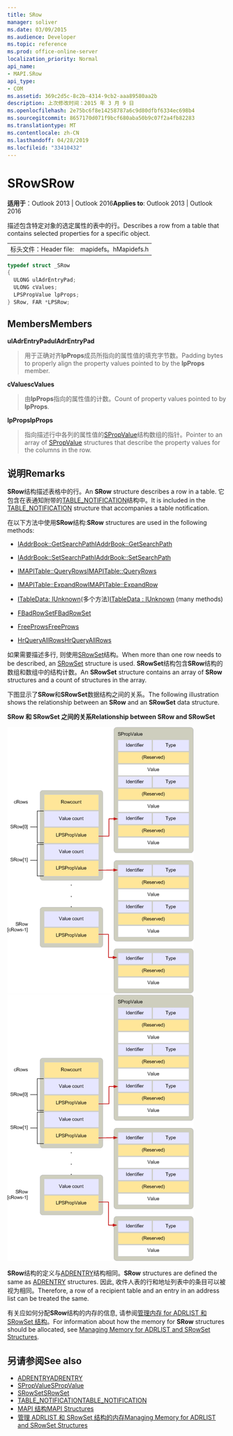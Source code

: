 ```yaml
---
title: SRow
manager: soliver
ms.date: 03/09/2015
ms.audience: Developer
ms.topic: reference
ms.prod: office-online-server
localization_priority: Normal
api_name:
- MAPI.SRow
api_type:
- COM
ms.assetid: 369c2d5c-8c2b-4314-9cb2-aaa89580aa2b
description: 上次修改时间：2015 年 3 月 9 日
ms.openlocfilehash: 2e75bc6f8e14258787a6c9d80dfbf6334ec698b4
ms.sourcegitcommit: 8657170d071f9bcf680aba50b9c07f2a4fb82283
ms.translationtype: MT
ms.contentlocale: zh-CN
ms.lasthandoff: 04/28/2019
ms.locfileid: "33410432"
---
```

# <a name="srow"></a><span data-ttu-id="15a84-103">SRow</span><span class="sxs-lookup"><span data-stu-id="15a84-103">SRow</span></span>

<span data-ttu-id="15a84-104">**适用于**：Outlook 2013 | Outlook 2016</span><span class="sxs-lookup"><span data-stu-id="15a84-104">**Applies to**: Outlook 2013 | Outlook 2016</span></span> 
  
<span data-ttu-id="15a84-105">描述包含特定对象的选定属性的表中的行。</span><span class="sxs-lookup"><span data-stu-id="15a84-105">Describes a row from a table that contains selected properties for a specific object.</span></span> 
  
|||
|:-----|:-----|
|<span data-ttu-id="15a84-106">标头文件：</span><span class="sxs-lookup"><span data-stu-id="15a84-106">Header file:</span></span>  <br/> |<span data-ttu-id="15a84-107">mapidefs。h</span><span class="sxs-lookup"><span data-stu-id="15a84-107">Mapidefs.h</span></span>  <br/> |
   
```cpp
typedef struct _SRow
{
  ULONG ulAdrEntryPad;
  ULONG cValues;
  LPSPropValue lpProps;
} SRow, FAR *LPSRow;

```

## <a name="members"></a><span data-ttu-id="15a84-108">Members</span><span class="sxs-lookup"><span data-stu-id="15a84-108">Members</span></span>

<span data-ttu-id="15a84-109">**ulAdrEntryPad**</span><span class="sxs-lookup"><span data-stu-id="15a84-109">**ulAdrEntryPad**</span></span>
  
> <span data-ttu-id="15a84-110">用于正确对齐**lpProps**成员所指向的属性值的填充字节数。</span><span class="sxs-lookup"><span data-stu-id="15a84-110">Padding bytes to properly align the property values pointed to by the **lpProps** member.</span></span> 
    
<span data-ttu-id="15a84-111">**cValues**</span><span class="sxs-lookup"><span data-stu-id="15a84-111">**cValues**</span></span>
  
> <span data-ttu-id="15a84-112">由**lpProps**指向的属性值的计数。</span><span class="sxs-lookup"><span data-stu-id="15a84-112">Count of property values pointed to by **lpProps**.</span></span> 
    
<span data-ttu-id="15a84-113">**lpProps**</span><span class="sxs-lookup"><span data-stu-id="15a84-113">**lpProps**</span></span>
  
> <span data-ttu-id="15a84-114">指向描述行中各列的属性值的[SPropValue](spropvalue.md)结构数组的指针。</span><span class="sxs-lookup"><span data-stu-id="15a84-114">Pointer to an array of [SPropValue](spropvalue.md) structures that describe the property values for the columns in the row.</span></span> 
    
## <a name="remarks"></a><span data-ttu-id="15a84-115">说明</span><span class="sxs-lookup"><span data-stu-id="15a84-115">Remarks</span></span>

<span data-ttu-id="15a84-116">**SRow**结构描述表格中的行。</span><span class="sxs-lookup"><span data-stu-id="15a84-116">An **SRow** structure describes a row in a table.</span></span> <span data-ttu-id="15a84-117">它包含在表通知附带的[TABLE_NOTIFICATION](table_notification.md)结构中。</span><span class="sxs-lookup"><span data-stu-id="15a84-117">It is included in the [TABLE_NOTIFICATION](table_notification.md) structure that accompanies a table notification.</span></span> 
  
<span data-ttu-id="15a84-118">在以下方法中使用**SRow**结构:</span><span class="sxs-lookup"><span data-stu-id="15a84-118">**SRow** structures are used in the following methods:</span></span> 
  
- [<span data-ttu-id="15a84-119">IAddrBook::GetSearchPath</span><span class="sxs-lookup"><span data-stu-id="15a84-119">IAddrBook::GetSearchPath</span></span>](iaddrbook-getsearchpath.md)
    
- [<span data-ttu-id="15a84-120">IAddrBook::SetSearchPath</span><span class="sxs-lookup"><span data-stu-id="15a84-120">IAddrBook::SetSearchPath</span></span>](iaddrbook-setsearchpath.md)
    
- [<span data-ttu-id="15a84-121">IMAPITable::QueryRows</span><span class="sxs-lookup"><span data-stu-id="15a84-121">IMAPITable::QueryRows</span></span>](imapitable-queryrows.md)
    
- [<span data-ttu-id="15a84-122">IMAPITable::ExpandRow</span><span class="sxs-lookup"><span data-stu-id="15a84-122">IMAPITable::ExpandRow</span></span>](imapitable-expandrow.md)
    
- <span data-ttu-id="15a84-123">[ITableData: IUnknown](itabledataiunknown.md)(多个方法)</span><span class="sxs-lookup"><span data-stu-id="15a84-123">[ITableData : IUnknown](itabledataiunknown.md) (many methods)</span></span> 
    
- [<span data-ttu-id="15a84-124">FBadRowSet</span><span class="sxs-lookup"><span data-stu-id="15a84-124">FBadRowSet</span></span>](fbadrowset.md)
    
- [<span data-ttu-id="15a84-125">FreeProws</span><span class="sxs-lookup"><span data-stu-id="15a84-125">FreeProws</span></span>](freeprows.md)
    
- [<span data-ttu-id="15a84-126">HrQueryAllRows</span><span class="sxs-lookup"><span data-stu-id="15a84-126">HrQueryAllRows</span></span>](hrqueryallrows.md)
    
<span data-ttu-id="15a84-127">如果需要描述多行, 则使用[SRowSet](srowset.md)结构。</span><span class="sxs-lookup"><span data-stu-id="15a84-127">When more than one row needs to be described, an [SRowSet](srowset.md) structure is used.</span></span> <span data-ttu-id="15a84-128">**SRowSet**结构包含**SRow**结构的数组和数组中的结构计数。</span><span class="sxs-lookup"><span data-stu-id="15a84-128">An **SRowSet** structure contains an array of **SRow** structures and a count of structures in the array.</span></span> 
  
<span data-ttu-id="15a84-129">下图显示了**SRow**和**SRowSet**数据结构之间的关系。</span><span class="sxs-lookup"><span data-stu-id="15a84-129">The following illustration shows the relationship between an **SRow** and an **SRowSet** data structure.</span></span> 
  
<span data-ttu-id="15a84-130">**SRow 和 SRowSet 之间的关系**</span><span class="sxs-lookup"><span data-stu-id="15a84-130">**Relationship between SRow and SRowSet**</span></span>
  
<span data-ttu-id="15a84-131">![SRow 和 SRowSet 之间的关系](media/amapi_17.gif "SRow 和 SRowSet 之间的关系")</span><span class="sxs-lookup"><span data-stu-id="15a84-131">![Relationship between SRow and SRowSet](media/amapi_17.gif "Relationship between SRow and SRowSet")</span></span>
  
<span data-ttu-id="15a84-132">**SRow**结构的定义与[ADRENTRY](adrentry.md)结构相同。</span><span class="sxs-lookup"><span data-stu-id="15a84-132">**SRow** structures are defined the same as [ADRENTRY](adrentry.md) structures.</span></span> <span data-ttu-id="15a84-133">因此, 收件人表的行和地址列表中的条目可以被视为相同。</span><span class="sxs-lookup"><span data-stu-id="15a84-133">Therefore, a row of a recipient table and an entry in an address list can be treated the same.</span></span> 
  
<span data-ttu-id="15a84-134">有关应如何分配**SRow**结构的内存的信息, 请参阅[管理内存 for ADRLIST 和 SRowSet 结构](managing-memory-for-adrlist-and-srowset-structures.md)。</span><span class="sxs-lookup"><span data-stu-id="15a84-134">For information about how the memory for **SRow** structures should be allocated, see [Managing Memory for ADRLIST and SRowSet Structures](managing-memory-for-adrlist-and-srowset-structures.md).</span></span>
  
## <a name="see-also"></a><span data-ttu-id="15a84-135">另请参阅</span><span class="sxs-lookup"><span data-stu-id="15a84-135">See also</span></span>

- [<span data-ttu-id="15a84-136">ADRENTRY</span><span class="sxs-lookup"><span data-stu-id="15a84-136">ADRENTRY</span></span>](adrentry.md)
- [<span data-ttu-id="15a84-137">SPropValue</span><span class="sxs-lookup"><span data-stu-id="15a84-137">SPropValue</span></span>](spropvalue.md)
- [<span data-ttu-id="15a84-138">SRowSet</span><span class="sxs-lookup"><span data-stu-id="15a84-138">SRowSet</span></span>](srowset.md)
- [<span data-ttu-id="15a84-139">TABLE_NOTIFICATION</span><span class="sxs-lookup"><span data-stu-id="15a84-139">TABLE_NOTIFICATION</span></span>](table_notification.md)
- [<span data-ttu-id="15a84-140">MAPI 结构</span><span class="sxs-lookup"><span data-stu-id="15a84-140">MAPI Structures</span></span>](mapi-structures.md)
- [<span data-ttu-id="15a84-141">管理 ADRLIST 和 SRowSet 结构的内存</span><span class="sxs-lookup"><span data-stu-id="15a84-141">Managing Memory for ADRLIST and SRowSet Structures</span></span>](managing-memory-for-adrlist-and-srowset-structures.md)

